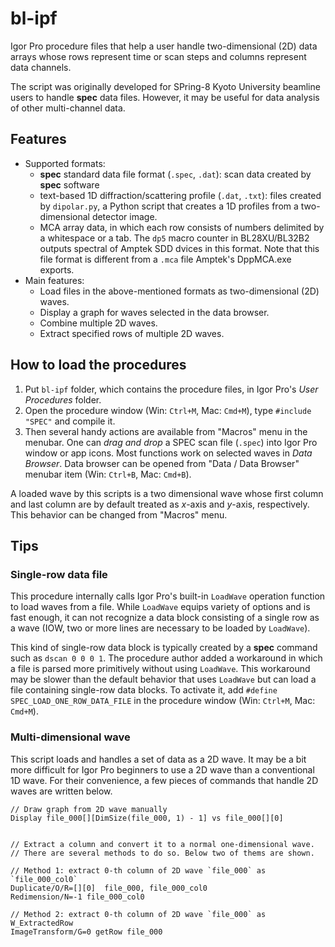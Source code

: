 # bl-ipf

Igor Pro procedure files that help a user handle two-dimensional (2D) data arrays whose rows represent time or scan steps and columns represent data channels.

The script was originally developed for SPring-8 Kyoto University beamline users to handle __spec__ data files.
However, it may be useful for data analysis of other multi-channel data.

## Features

* Supported formats:
  * __spec__ standard data file format (`.spec`, `.dat`): scan data created by __spec__ software
  * text-based 1D diffraction/scattering profile (`.dat`, `.txt`): files created by `dipolar.py`, a Python script that creates a 1D profiles from a two-dimensional detector image.
  * MCA array data, in which each row consists of numbers delimited by a whitespace or a tab. The `dp5` macro counter in BL28XU/BL32B2 outputs spectral of Amptek SDD dvices in this format. Note that this file format is different from a `.mca` file Amptek's DppMCA.exe exports.
* Main features:
  * Load files in the above-mentioned formats as two-dimensional (2D) waves.
  * Display a graph for waves selected in the data browser.
  * Combine multiple 2D waves.
  * Extract specified rows of multiple 2D waves.

## How to load the procedures

1. Put `bl-ipf` folder, which contains the procedure files, in Igor Pro's _User Procedures_ folder.
1. Open the procedure window (Win: `Ctrl+M`, Mac: `Cmd+M`), type `#include "SPEC"` and compile it.
1. Then several handy actions are available from "Macros" menu in the menubar. One can _drag and drop_ a SPEC scan file (`.spec`) into Igor Pro window or app icons. Most functions work on selected waves in _Data Browser_. Data browser can be opened from "Data / Data Browser" menubar item (Win: `Ctrl+B`, Mac: `Cmd+B`).

A loaded wave by this scripts is a two dimensional wave whose first column and last column are by default treated as _x_-axis and _y_-axis, respectively.
This behavior can be changed from "Macros" menu.

## Tips

### Single-row data file

This procedure internally calls Igor Pro's built-in `LoadWave` operation function to load waves from a file.
While `LoadWave` equips variety of options and is fast enough, it can not recognize a data block consisting of a single row as a wave (IOW, two or more lines are necessary to be loaded by `LoadWave`).

This kind of single-row data block is typically created by a __spec__ command such as `dscan 0 0 0 1`.
The procedure author added a workaround in which a file is parsed more primitively without using `LoadWave`.
This workaround may be slower than the default behavior that uses `LoadWave` but can load a file containing single-row data blocks.
To activate it, add `#define SPEC_LOAD_ONE_ROW_DATA_FILE` in the procedure window (Win: `Ctrl+M`, Mac: `Cmd+M`).

### Multi-dimensional wave

This script loads and handles a set of data as a 2D wave.
It may be a bit more difficult for Igor Pro beginners to use a 2D wave than a conventional 1D wave.
For their convenience, a few pieces of commands that handle 2D waves are written below.

```igorpro
// Draw graph from 2D wave manually
Display file_000[][DimSize(file_000, 1) - 1] vs file_000[][0]


// Extract a column and convert it to a normal one-dimensional wave.
// There are several methods to do so. Below two of thems are shown.

// Method 1: extract 0-th column of 2D wave `file_000` as `file_000_col0`
Duplicate/O/R=[][0]  file_000, file_000_col0
Redimension/N=-1 file_000_col0

// Method 2: extract 0-th column of 2D wave `file_000` as W_ExtractedRow
ImageTransform/G=0 getRow file_000
```
